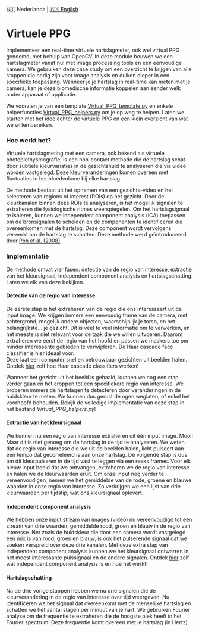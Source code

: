 🇳🇱 Nederlands | [🇬🇧 English](./README_en.md)

# Virtuele PPG

Implementeer een real-time virtuele hartslagmeter, ook wel virtual PPG genoemd, met behulp van OpenCV.
In deze module bouwen we een hartslagmeter vanaf nul met image processing tools en een eenvoudige camera.
We gebruiken deze case study om een overzicht te krijgen van alle stappen die nodig zijn voor image analysis en duiken dieper in een specifieke toepassing.
Wanneer je je hartslag in real-time kan meten met je camera, kan je deze biomedische informatie koppelen aan eender welk ander apparaat of applicatie.  

We voorzien je van een template [Virtual_PPG_template.py](https://github.com/vubir-projectEIT/Image_Processing/blob/main/VirtualPPG/Virtual_PPG_template.py) en enkele helperfuncties [Virtual_PPG_helpers.py](https://github.com/vubir-projectEIT/Image_Processing/blob/main/VirtualPPG/Virtual_PPG_helpers.py) om je op weg te helpen.
Laten we starten met het idee achter de virtuele PPG en een klein overzicht van wat we willen bereiken.  

### Hoe werkt het?

Virtuele hartslagmeting met een camera, ook bekend als virtuele photoplethysmografie, is een non-contact methode die de hartslag schat door subtiele kleurvariaties in de gezichtshuid te analyseren die via video worden vastgelegd.
Deze kleurveranderingen komen overeen met fluctuaties in het bloedvolume bij elke hartslag.

De methode bestaat uit het opnemen van een gezichts-video en het selecteren van regions of interest (ROIs) op het gezicht.
Door de kleurkanalen binnen deze ROIs te analyseren, is het mogelijk signalen te extraheren die fysiologische ritmes weerspiegelen.
Om het hartslagsignaal te isoleren, kunnen we independent component analysis (ICA) toepassen om de bronsignalen te scheiden en de componenten te identificeren die overeenkomen met de hartslag.
Deze component wordt vervolgens verwerkt om de hartslag te schatten.
Deze methode werd geïntroduceerd door [Poh et al. (2008)](https://doi.org/10.1364/OE.18.010762).  

### Implementatie

De methode omvat vier fasen: detectie van de regio van interesse, extractie van het kleursignaal, independent component analysis en hartslagschatting.
Laten we elk van deze bekijken.

#### Detectie van de regio van interesse

De eerste stap is het extraheren van de regio die ons interesseert uit de input image. 
We krijgen immers een eenvoudig frame van de camera, met achtergrond, mogelijk andere objecten, waarschijnlijk je torso, en het belangrijkste... je gezicht.
Dit is veel te veel informatie om te verwerken, en het meeste is niet relevant voor de taak die we willen uitvoeren.
Daarom extraheren we eerst de regio van het hoofd en passen we maskers toe om minder interessante gebieden te verwijderen.
De Haar cascade face classifier is hier ideaal voor.  
Deze laat een computer snel en betrouwbaar gezichten uit beelden halen.  
Ontdek [hier](https://github.com/vubir-projectEIT/Image_Processing/tree/main/Detection/Eye_and_face) zelf hoe Haar cascade classifiers werken!  

Wanneer het gezicht uit het beeld is gehaald, kunnen we nog een stap verder gaan en het croppen tot een specifiekere regio van interesse.
We proberen immers de hartslagen te detecteren door veranderingen in de huidskleur te meten.
We kunnen dus gerust de ogen weglaten, of enkel het voorhoofd behouden.
Bekijk de volledige implementatie van deze stap in het bestand *Virtual_PPG_helpers.py*!  

#### Extractie van het kleursignaal

We kunnen nu een regio van interesse extraheren uit één input image. Mooi! Maar dit is niet genoeg om de hartslag in de tijd te analyseren.
We weten dat de regio van interesse die we uit de beelden halen, licht pulseert aan een tempo dat gecorreleerd is aan onze hartslag.
De volgende stap is dus om dit kleurpulseren in de tijd vast te leggen via een reeks frames.
Voor elk nieuw input beeld dat we ontvangen, extraheren we de regio van interesse en halen we de kleurwaarden eruit.
Om onze input nog verder te vereenvoudigen, nemen we het gemiddelde van de rode, groene en blauwe waarden in onze regio van interesse.
Zo verkrijgen we een lijst van drie kleurwaarden per tijdstip, wat ons kleursignaal oplevert.  

#### Independent component analysis

We hebben onze input stream van images (video) nu vereenvoudigd tot een stream van drie waarden: gemiddelde rood, groen en blauw in de regio van interesse.
Net zoals de huidskleur die door een camera wordt vastgelegd een mix is van rood, groen en blauw, is ook het pulserende signaal dat we zoeken verspreid over deze drie kanalen.
Met deze extra stap van independent component analysis kunnen we het kleursignaal ontwarren in het meest interessante pulssignaal en de andere signalen.
Ontdek [hier](https://www.geeksforgeeks.org/machine-learning/ml-independent-component-analysis/) zelf wat independent component analysis is en hoe het werkt!  

#### Hartslagschatting

Na de drie vorige stappen hebben we nu drie signalen die de kleurverandering in de regio van interesse over tijd weergeven.
Nu identificeren we het signaal dat overeenkomt met de menselijke hartslag en schatten we het aantal slagen per minuut van je hart.
We gebruiken Fourier analyse om de frequentie te extraheren die de hoogste piek heeft in het Fourier spectrum.
Deze frequentie komt overeen met je hartslag (in Hertz).  
